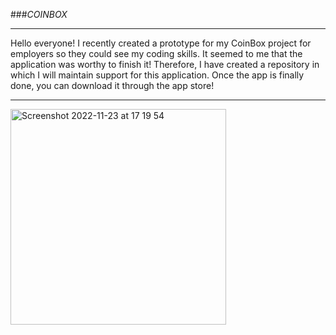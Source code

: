 ###*COINBOX*
___
Hello everyone!
I recently created a prototype for my CoinBox project for employers so they could see my coding skills.
It seemed to me that the application was worthy to finish it!
Therefore, I have created a repository in which I will maintain support for this application.
Once the app is finally done, you can download it through the app store!
___
<img width="345" alt="Screenshot 2022-11-23 at 17 19 54" src="https://user-images.githubusercontent.com/103842703/203534859-0033a33a-1838-4669-94a6-ad36e5e3c8fd.png">
